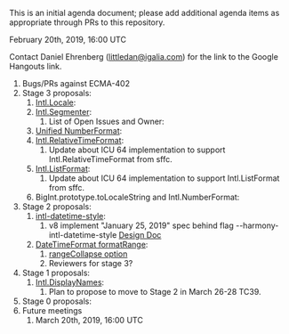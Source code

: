 This is an initial agenda document; please add additional agenda items as appropriate through PRs to this repository.

February 20th, 2019, 16:00 UTC

Contact Daniel Ehrenberg (littledan@igalia.com) for the link to the Google Hangouts link.

1. Bugs/PRs against ECMA-402
1. Stage 3 proposals:
   1. [Intl.Locale](https://github.com/tc39/proposal-intl-locale):
   1. [Intl.Segmenter](https://github.com/tc39/proposal-intl-segmenter):
      1. List of Open Issues and Owner:
   1. [Unified NumberFormat](https://github.com/tc39/proposal-unified-intl-numberformat):
   1. [Intl.RelativeTimeFormat](https://github.com/tc39/proposal-intl-relative-time):
      1. Update about ICU 64 implementation to support Intl.RelativeTimeFormat from sffc.
   1. [Intl.ListFormat](https://github.com/tc39/proposal-intl-list-format):
      1. Update about ICU 64 implementation to support Intl.ListFormat from sffc.
   1. BigInt.prototype.toLocaleString and Intl.NumberFormat:
1. Stage 2 proposals:
   1. [intl-datetime-style](https://github.com/tc39/proposal-intl-datetime-style):
      1. v8 implement "January 25, 2019" spec behind flag --harmony-intl-datetime-style [Design Doc](https://goo.gl/v7n7zV)
   1. [DateTimeFormat formatRange](https://github.com/fabalbon/proposal-intl-DateTimeFormat-formatRange):
      1. [rangeCollapse option](https://github.com/fabalbon/proposal-intl-DateTimeFormat-formatRange/issues/3)
      2. Reviewers for stage 3?
1. Stage 1 proposals:
   1. [Intl.DisplayNames](https://github.com/tc39/proposal-intl-displaynames):
      1. Plan to propose to move to Stage 2 in March 26-28 TC39.
1. Stage 0 proposals:
1. Future meetings
   1. March 20th, 2019, 16:00 UTC
